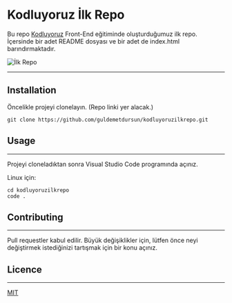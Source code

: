 # Kodluyoruz İlk Repo

Bu repo [Kodluyoruz](https://www.kodluyoruz.org/) Front-End eğitiminde oluşturduğumuz ilk repo. İçersinde bir adet README dosyası ve bir adet de index.html barındırmaktadır.

![İlk Repo](C:\Guldemet\repo.png)


---

## Installation

Öncelikle projeyi clonelayın. (Repo linki yer alacak.)

```
git clone https://github.com/guldemetdursun/kodluyoruzilkrepo.git
```



## Usage

---

Projeyi cloneladıktan sonra Visual Studio Code programında açınız.

Linux için:

```
cd kodluyoruzilkrepo
code .
```



## Contributing

---

Pull requestler kabul edilir. Büyük değişiklikler için, lütfen önce neyi değiştirmek istediğinizi tartışmak için bir konu açınız.

## Licence

---

[MIT](https://choosealicense.com/licenses/mit/)







